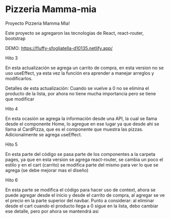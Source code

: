 # Pizzeria Mamma-mia

Proyecto Pizzeria Mamma Mia!

Este proyecto se agregaron las tecnologías de React, react-router, bootstrap

DEMO: https://fluffy-sfogliatella-d10135.netlify.app/

Hito 3

En esta actualización se agrega un carrito de compra, en esta version no se uso useEffect, ya esta vez la función era aprender a manejar arreglos y modificarlos.

Detalles de esta actualización: Cuando se vuelve a 0 no se elimina el producto de la lista, por ahora no tiene mucha importancia pero se tiene que modificar

Hito 4

En esta ocasión se agrega la información desde una API, la cual se llama desde el componente Home, lo agregue en ese lugar ya que desde ahi se llama al CardPizza, que es el componente que muestra las pizzas.
Adicionalmente se agrega useEffect.

Hito 5

En esta parte del código se pasa parte de los componentes a la carpeta pages, ya que en esta version se agrega react-router, se cambia un poco el estilo y en el cart (carrito) se modifica parte del mismo para ver lo que se agrega (se debe mejorar mas el diseño)

Hito 6

En esta parte se modifica el código para hacer uso de context, ahora se puede agregar desde el inicio y desde el carrito de compra, al agregar se ve el precio en la parte superior del navbar.
Punto a considerar: al eliminar desde el cart cuando el producto llega a 0 sigue en la lista, debo cambiar ese detalle, pero por ahora se mantendrá asi
